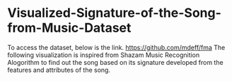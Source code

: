 # Visualized-Signature-of-the-Song-from-Music-Dataset
To access the dataset, below is the link.
https://github.com/mdeff/fma
The following visualization is inspired from Shazam Music Recognition Alogorithm to find out the song based on its signature developed from the features and attributes of the song.
